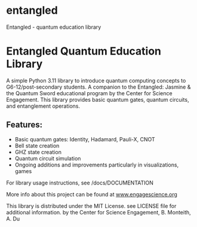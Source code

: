 # entangled
Entangled - quantum education library

Entangled Quantum Education Library
==========================
A simple Python 3.11 library to introduce quantum computing concepts to G6-12/post-secondary students.  A companion to the Entangled: Jasmine & the Quantum Sword educational program by the Center for Science Engagement. 
This library provides basic quantum gates, quantum circuits, and entanglement operations.

Features:
---------
- Basic quantum gates: Identity, Hadamard, Pauli-X, CNOT
- Bell state creation
- GHZ state creation
- Quantum circuit simulation
- Ongoing additions and improvements particularly in visualizations, games


For library usage instructions, see /docs/DOCUMENTATION

More info about this project can be found at www.engagescience.org

This library is distributed under the MIT License. see LICENSE file for additional information.
by the Center for Science Engagement, B. Monteith, A. Du

